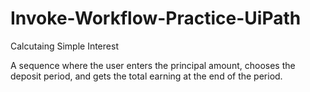 # Invoke-Workflow-Practice-UiPath
<p>Calcutaing Simple Interest</p>
<p>A sequence where the user enters the principal amount, chooses the deposit period, and gets the total earning at the end of the period.</p>
